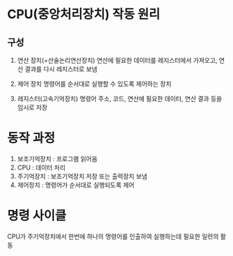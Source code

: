 # CPU(중앙처리장치) 작동 원리

## 구성

1. 연산 장치(=산술논리연산장치)
   연산에 필요한 데이터를 레지스터에서 가져오고, 연산 결과를 다시 레지스터로 보냄

2. 제어 장치
   명령어를 순서대로 실행할 수 있도록 제어하는 장치

3. 레지스터(고속기억장치)
   명령어 주소, 코드, 연산에 필요한 데이터, 연산 결과 등을 임시로 저장

# 동작 과정

1. 보조기억장치 : 프로그램 읽어옴
2. CPU : 데이터 처리
3. 주기억장치 : 보조기억장치 저장 또는 출력장치 보냄
4. 제어장치 : 명령어가 순서대로 실행되도록 제어

# 명령 사이클

CPU가 주기억장치에서 한번에 하나의 명령어를 인출하여 실행하는데 필요한 일련의 활동
